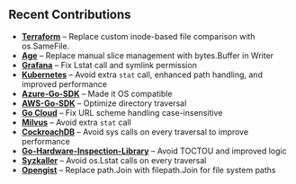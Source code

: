 ## Recent Contributions

- **[Terraform](https://github.com/hashicorp/terraform/pull/36562)** – Replace custom inode-based file comparison with os.SameFile.
- **[Age](https://github.com/FiloSottile/age/pull/619)** – Replace manual slice management with bytes.Buffer in Writer 
- **[Grafana](https://github.com/grafana/grafana/pull/100319)** – Fix Lstat call and symlink permission
- **[Kubernetes](https://github.com/kubernetes/kubernetes/pull/129944)** – Avoid extra `stat` call, enhanced path handling, and improved performance
- **[Azure-Go-SDK](https://github.com/Azure/azure-sdk-for-go/pull/24040)** – Made it OS compatible
- **[AWS-Go-SDK](https://github.com/aws/aws-sdk-go-v2/pull/2970)** – Optimize directory traversal
- **[Go Cloud](https://github.com/google/go-cloud/pull/3521)** – Fix URL scheme handling case-insensitive
- **[Milvus](https://github.com/milvus-io/milvus/pull/39623)** – Avoid extra `stat` call
- **[CockroachDB](https://github.com/cockroachdb/cockroach/pull/139108)** – Avoid sys calls on every traversal to improve performance  
- **[Go-Hardware-Inspection-Library](https://github.com/jaypipes/ghw/pull/400)** – Avoid TOCTOU and improved logic  
- **[Syzkaller](https://github.com/google/syzkaller/pull/5724)** – Avoid os.Lstat calls on every traversal
- **[Opengist](https://github.com/thomiceli/opengist/pull/414 )** – Replace path.Join with filepath.Join for file system paths
  






